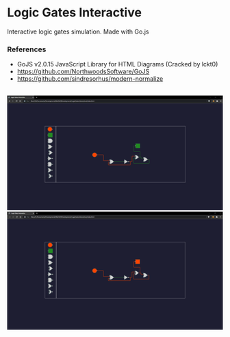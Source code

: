 # Logic Gates Interactive
Interactive logic gates simulation. Made with Go.js

### References
- GoJS v2.0.15 JavaScript Library for HTML Diagrams (Cracked by lckt0)
- https://github.com/NorthwoodsSoftware/GoJS
- https://github.com/sindresorhus/modern-normalize

<br>
<img src="./assets/preview.gif"></img>
<img src="./assets/preview.png"></img>
